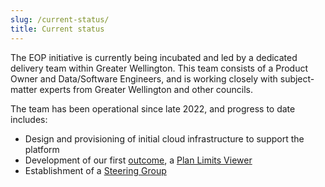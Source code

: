 ```yaml
---
slug: /current-status/
title: Current status
---
```


The EOP initiative is currently being incubated and led by a dedicated delivery
team within Greater Wellington. This team consists of a Product Owner and
Data/Software Engineers, and is working closely with subject-matter experts from
Greater Wellington and other councils.

The team has been operational since late 2022, and progress to date includes:

- Design and provisioning of initial cloud infrastructure to support the
  platform
- Development of our first [outcome](/#outcomes), a
  [Plan Limits Viewer](/plan-limits-viewer/)
- Establishment of a [Steering Group](/#steering-group)
